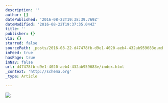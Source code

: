 ```yaml
---
description: ''
author: []
datePublished: '2016-08-22T19:38:39.769Z'
dateModified: '2016-08-22T19:37:35.044Z'
title: ''
publisher: {}
via: {}
starred: false
sourcePath: _posts/2016-08-22-d47478fb-d9e1-4020-aeb4-432ab959683e.md
inFeed: true
hasPage: true
inNav: false
url: d47478fb-d9e1-4020-aeb4-432ab959683e/index.html
_context: 'http://schema.org'
_type: Article

---
```

![](https://the-grid-user-content.s3-us-west-2.amazonaws.com/e2ac5fda-23cc-4943-aa67-13c05455defa.png)